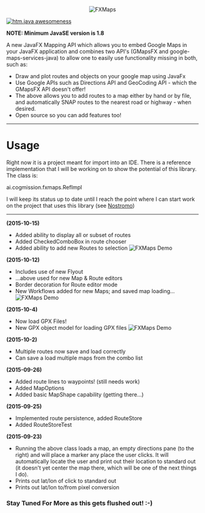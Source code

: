 <p align="center">
<img src="http://metaware.us/images/fx-maps.png" alt="FXMaps">
</p>

[![htm.java awesomeness](https://cdn.rawgit.com/sindresorhus/awesome/d7305f38d29fed78fa85652e3a63e154dd8e8829/media/badge.svg)](http://cogmission.ai)

**NOTE: Minimum JavaSE version is 1.8**

A new JavaFX Mapping API which allows you to embed Google Maps in your JavaFX application and combines two API's (GMapsFX and google-maps-services-java) to allow one to easily use functionality missing in both, such as:

* Draw and plot routes and objects on your google map using JavaFx
* Use Google APIs such as Directions API and GeoCoding API - which the GMapsFX API doesn't offer! 
* The above allows you to add routes to a map either by hand or by file, and automatically SNAP routes to the nearest road or highway - when desired.
* Open source so you can add features too!

***

# Usage

Right now it is a project meant for import into an IDE. There is a reference implementation that I will be working on to show the potential of this library. The class is: 

ai.cogmission.fxmaps.RefImpl

I will keep its status up to date until I reach the point where I can start work on the project that uses this library (see [Nostromo](https://github.com/cogmission/Nostromo))

***
**(2015-10-15)**
* Added ability to display all or subset of routes
* Added CheckedComboBox in route chooser
* Added ability to add new Routes to selection 
![FXMaps Demo](http://metaware.us/images/screen.png)

**(2015-10-12)**
* Includes use of new Flyout 
* ...above used for new Map & Route editors
* Border decoration for Route editor mode
* New Workflows added for new Maps; and saved map loading...
![FXMaps Demo](http://metaware.us/images/refimpl.png)

**(2015-10-4)**
* Now load GPX Files!
* New GPX object model for loading GPX files
![FXMaps Demo](http://metaware.us/FXMap2.png)

**(2015-10-2)**
* Multiple routes now save and load correctly
* Can save a load multiple maps from the combo list

**(2015-09-26)**
* Added route lines to waypoints! (still needs work)
* Added MapOptions
* Added basic MapShape capability (getting there...)

**(2015-09-25)**
* Implemented route persistence, added RouteStore
* Added RouteStoreTest

**(2015-09-23)**
* Running the above class loads a map, an empty directions pane (to the right) and will place a marker any place the user clicks. It will automatically locate the user and print out their location to standard out (it doesn't yet center the map there, which will be one of the next things I do).
* Prints out lat/lon of click to standard out
* Prints out lat/lon to/from pixel conversion

### Stay Tuned For More as this gets flushed out! :-)

